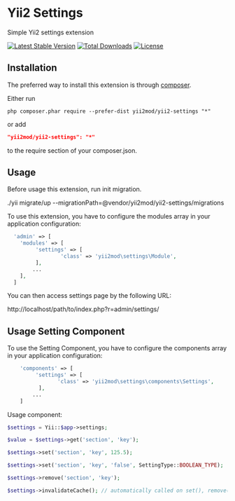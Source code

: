 Yii2 Settings
=============
Simple Yii2 settings extension

[![Latest Stable Version](https://poser.pugx.org/yii2mod/yii2-settings/v/stable)](https://packagist.org/packages/yii2mod/yii2-settings) [![Total Downloads](https://poser.pugx.org/yii2mod/yii2-settings/downloads)](https://packagist.org/packages/yii2mod/yii2-settings) [![License](https://poser.pugx.org/yii2mod/yii2-settings/license)](https://packagist.org/packages/yii2mod/yii2-settings)

Installation   
------------

The preferred way to install this extension is through [composer](http://getcomposer.org/download/).

Either run

```
php composer.phar require --prefer-dist yii2mod/yii2-settings "*"
```

or add

```json
"yii2mod/yii2-settings": "*"
```

to the require section of your composer.json.

Usage
------------
Before usage this extension, run init migration.

./yii migrate/up --migrationPath=@vendor/yii2mod/yii2-settings/migrations

To use this extension, you have to configure the modules array in your application configuration:
```php
  'admin' => [
    'modules' => [
         'settings' => [
                 'class' => 'yii2mod\settings\Module',
         ],
        ...
    ],
  ]
```    
You can then access settings page by the following URL:

http://localhost/path/to/index.php?r=admin/settings/

Usage Setting Component
------------
To use the Setting Component, you have to configure the components array in your application configuration:
```php
    'components' => [
         'settings' => [
                'class' => 'yii2mod\settings\components\Settings',
          ],
        ...
    ]
```    
Usage component:
```php
$settings = Yii::$app->settings;

$value = $settings->get('section', 'key');

$settings->set('section', 'key', 125.5);

$settings->set('section', 'key', 'false', SettingType::BOOLEAN_TYPE);

$settings->remove('section', 'key');

$settings->invalidateCache(); // automatically called on set(), remove();  
```




